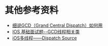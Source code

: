 # 其他参考资料

* [细说GCD（Grand Central Dispatch）如何用](http://www.jianshu.com/p/fbe6a654604c)
* [IOS 基础面试题--GCD线程相关类](http://www.jianshu.com/p/e923fe15d442)
* [iOS多线程——Dispatch Source](http://www.jianshu.com/p/880c2f9301b6)



